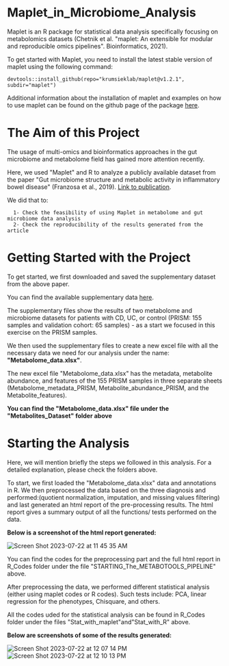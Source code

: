 # **Maplet_in_Microbiome_Analysis**

Maplet is an R package for statistical data analysis specifically focusing on metabolomics datasets (Chetnik et al. "maplet: An extensible for modular and reproducible omics pipelines". Bioinformatics, 2021). 

To get started with Maplet, you need to install the latest stable version of maplet using the following command:

```
devtools::install_github(repo="krumsieklab/maplet@v1.2.1", subdir="maplet")
```

Additional information about the installation of maplet and examples on how to use maplet can be found on the github page of the package [here](https://github.com/krumsieklab/maplet). 


# **The Aim of this Project**

The usage of multi-omics and bioinformatics approaches in the gut microbiome and metabolome field has gained more attention recently. 

Here, we used "Maplet" and R to analyze a publicly available dataset from the paper "Gut microbiome structure and metabolic activity in inflammatory bowel disease" (Franzosa et al., 2019). [Link to publication](https://www.ncbi.nlm.nih.gov/pmc/articles/PMC6342642/pdf/nihms-1510763.pdf). 

We did that to: 
     
      1- Check the feasibility of using Maplet in metabolome and gut microbiome data analysis 
      2- Check the reproducibility of the results generated from the article 

# **Getting Started with the Project**

To get started, we first downloaded and saved the supplementary dataset from the above paper. 

You can find the available supplementary data [here](https://www.ncbi.nlm.nih.gov/pmc/articles/PMC6342642/).

The supplementary files show the results of two metabolome and microbiome datasets for patients with CD, UC, or control (PRISM: 155 samples and validation cohort: 65 samples) - as a start we focused in this exercise on the PRISM samples. 

We then used the supplementary files to create a new excel file with all the necessary data we need for our analysis under the name: **"Metabolome_data.xlsx"**. 

The new excel file "Metabolome_data.xlsx" has the metadata, metabolite abundance, and features of the 155 PRISM samples in three separate sheets (Metabolome_metadata_PRISM, Metabolite_abundance_PRISM, and the Metabolite_features).

**You can find the "Metabolome_data.xlsx" file under the "Metabolites_Dataset" folder above** 

# **Starting the Analysis**

Here, we will mention briefly the steps we followed in this analysis. For a detailed explanation, please check the folders above.

To start, we first loaded the "Metabolome_data.xlsx" data and annotations in R. We then preprocessed the data based on the three diagnosis and performed:(quotient normalization, imputation, and missing values filtering) and last generated an html report of the pre-processing results. The html report gives a summary output of all the functions/ tests performed on the data.

**Below is a screenshot of the html report generated:** 

![Screen Shot 2023-07-22 at 11 45 35 AM](https://github.com/RKA2020/Maplet_Gut_Data/assets/127655038/fbc58eb7-2ae9-4410-ac0b-a020e8c4ea9f)

You can find the codes for the preprocessing part and the full html report in R_Codes folder under the file "STARTING_The_METABOTOOLS_PIPELINE" above.
                 
After preprocessing the data, we performed different statistical analysis (either using maplet codes or R codes). Such tests include: PCA, linear regression for the phenotypes, Chisquare, and others. 

All the codes uded for the statistical analysis can be found in R_Codes folder under the files "Stat_with_maplet"and"Stat_with_R" above.

**Below are screenshots of some of the results generated:** 

![Screen Shot 2023-07-22 at 12 07 14 PM](https://github.com/RKA2020/Maplet_Gut_Data/assets/127655038/798741c5-d531-40ff-9e38-d6a9607a9cad)
![Screen Shot 2023-07-22 at 12 10 13 PM](https://github.com/RKA2020/Maplet_Gut_Data/assets/127655038/4ba21d3b-d18d-48c0-947e-372064e0e7da)


